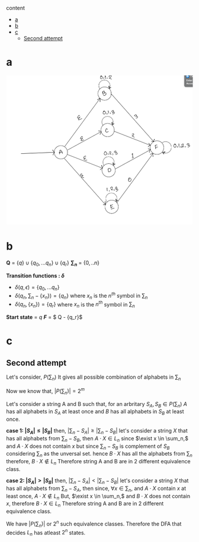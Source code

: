 content
- [a](#a)
- [b](#b)
- [c](#c)
  - [Second attempt](#second-attempt)
# a
![NFA](../../img/Assignment/A3/6_a_nfa.png)

# b
<!-- **Q** = {State accepting empty string, only 1 accpetiong state}$\cup${State where at least one alphabet is missing, these are also accepting state} $\cup$ {State where all alphabets are present and it is the only reject state.} -->
<!-- **$\sum_n = \{0,..n\}$** -->

<!-- $F$= {State accepting empty string, only 1 accpetiong state}$\cup${State where at least one alphabet is missing, these are also accepting state}
or for $n\geq2$, let $q_i$ and $q_k$ any state with state invariant at least one alphabet is missing in the string leas upto this state.and $q_i$ and $q_k$ neither starting state., hence    -->


**Q** = $\{q\} \cup \{q_0, ...q_n\} \cup \{q_r\}$
**$\sum_n$** = $\{0,..n\}$

**Transition functions : $\delta$** 
-   $\delta(q, {\epsilon}) = \{q_0,...q_n\}$ 
-   $\delta(q_n, \sum_n - \{x_n\}) = \{q_n\}$ where $x_n$ is the $n^{th}$ symbol in $\sum_n$ 
-   $\delta(q_n, \{x_n\}) = \{q_r\}$ where $x_n$ is the $n^{th}$ symbol in $\sum_n$ 

**Start state** = $q$
**$F$** = $ Q - \{q_r\}$

# c
<!-- 
## First Attempt:
__Base case:__
for n = 2
$\sum_2 = \{0, 1\}$
$L_2 = \{W \in \sum^*$ | $W = 0^k$ for $k\geq 0\} \cup $ $\{W \in \sum^*$ | $W = 1^k$ for $k\geq 0\}$ 

For $A = 0$ and $B = 1$
for $x = 1$
$A\cdot x \notin L$ but $B\cdot x \in L$ but  
Therefore 0 and 1 are 2 separate equivalence class.

For $A = \epsilon$ and $B = 1$
for $x = 0$
$A\cdot x \in L$ but $B\cdot x \notin L$ but  
Therefore $\epsilon$ and 1 are 2 separate equivalence class.

For $A = \epsilon$ and $B = 0$
for $x = 1$
$A\cdot x \in L$ but $B\cdot x \notin L$ but  
Therefore $\epsilon$ and 0 are 2 separate equivalence class.

For $A = \epsilon$ and $B = 10$
for $x = 1$
$A\cdot x \in L$ but $B\cdot x \notin L$ but  
Therefore $\epsilon$ and 0 are 2 separate equivalence class.

For $A = 0$ and $B = 10$
for $x = 0$
$A\cdot x \in L$ but $B\cdot x \notin L$ but  
Therefore $\epsilon$ and 0 are 2 separate equivalence class.

For $A = 1$ and $B = 10$
for $x = 1$
$A\cdot x \in L$ but $B\cdot x \notin L$ but  
Therefore $\epsilon$ and 0 are 2 separate equivalence class.

Therefore we have showed that we have at least 4 or $2^n$ for $n = 2$ equivalence classes for $L_2$ hence the DFA that defines $L_2$ has at least $2^2$ states.

__Induction Hypothesis__
Assume for n = m, $\sum_M = \{0, 1, ...., m-1\}$,
the language $L_m$ has at least $2^m$ equivalence classes. and the DFA has $2^m$ states.

__Induction Step__
Now, for n = m+1, $\sum_M = \{0, 1, ...., m\}$, we will show that $L_{m+1}$ has $2^{m+1}$ equivalence classes and thus $2^{m+1}$ states in the smallest possible DFA that decides $L_{m+1}$

For an arbritary equivalence class pair of $L_m$ is$C_1$ and $C_2$
$\exists X$such that,  for $A \in C_1$ and $B \in C_2$ 
**case 1:**
$A\cdot X\in L$
and $B\cdot X\notin L$.

then, let's assume $X_{m+1}$ is the $m^{th}$ alphabet in $\sum_{m+1}$
therefore both $A \cdot X$ and $B \cdot X$ are in $L_{m+1}$ as they at least have $X_{m+1}$ missing.
But $B \cdot X$ has all the alphabet that are in $\sum_m$ therefore $B\cdot X \cdot X_{m+1}$ has all the alphabet that are in $\sum_{m+1}$ therefore $B\cdot X \cdot X_{m+1}$ or $B \cdot X_a$ where $X_a = X \cdot X_{m+1}$, is also not in L.

Now for $A \cdot X$ these exist a string $s \in \sum_m$ that is not a substring of $A \cdot X$ 
therefore for $A \cdot X_a$ these exist a string $s \in \sum_m$ that is not a substring of $A \cdot X_a$ 
therefore for $A \cdot X_a$ these exist a string $s \in \sum_{m+1}$ that is not a substring of $A \cdot X_a$ 
Hence $A \cdot X_a \in L_{m+1}$

therefore $C_1\ and\ C_2$ are also equivalence class of $L_{m+1}$

**case 2:**
$A\cdot X\notin L$
and $B\cdot X\in L$.

Same as above.

And further,
Now let's consider a equiavalence class generated from from one of the existing  -->

## Second attempt
Let's consider, $P(\sum_n)$ It gives all possible combination of alphabets in $\sum_n$

Now we know that, $|P(\sum_n)| = 2^m$

<!-- For all set $S_1, S_2 \in P(\sum_n)$, let's consider a set of string that  -->
Let's consider a string A and B such that, for an arbritary $S_A, S_B \in P(\sum_n)$ $A$ has all alphabets in $S_A$ at least once and  $B$ has all alphabets in $S_B$ at least once.

__case 1: $|S_A| \leq |S_B|$__
then, $|\sum_n - S_A| \geq |\sum_n - S_B|$
let's consider a string $X$ that has all alphabets from $\sum_n - S_B$, then
$A \cdot X \in L_n$ since $\exist x \in \sum_n,$ and $A \cdot X$ does not contain $x$
but since $\sum_n - S_B$ is complement of $S_B$ considering $\sum_n$ as the unversal set.
hence $B \cdot X$ has all the alphabets from $\sum_n$ 
therefore, $B \cdot X \notin L_n$ 
Therefore string A and B are in 2 different equivalence class.

__case 2: $|S_A| > |S_B|$__
then, $|\sum_n - S_A| < |\sum_n - S_B|$
let's consider a string $X$ that has all alphabets from $\sum_n - S_A$, then
since, $\forall x \in \sum_n,$ and $A \cdot X$ contain $x$ at least once, $A \cdot X \notin L_n$ 
But, $\exist x \in \sum_n,$ and $B \cdot X$ does not contain $x$, therefore $B \cdot X \in L_n$
Therefore string A and B are in 2 different equivalence class.

We have $|P(\sum_n)|$ or $2^n$ such equivalence classes. Therefore the DFA that decides $L_n$ has atleast $2^n$ states.